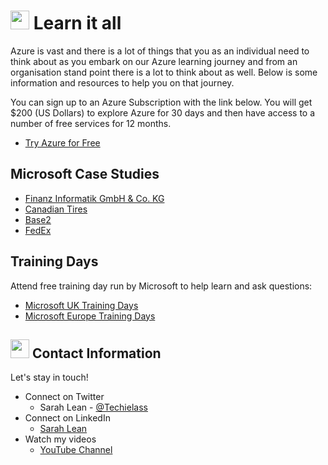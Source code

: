 # <img src="https://github.com/weeyin83/Presentations/blob/master/images/wave.gif" width="30px"> Learn it all

Azure is vast and there is a lot of things that you as an individual need to think about as you embark on our Azure learning journey and from an organisation stand point there is a lot to think about as well.  Below is some information and resources to help you on that journey. 

You can sign up to an Azure Subscription with the link below. You will get $200 (US Dollars) to explore Azure for 30 days and then have access to a number of free services for 12 months. 
- [Try Azure for Free](https://aka.ms/Try4Free)

## Microsoft Case Studies
- [Finanz Informatik GmbH & Co. KG](https://customers.microsoft.com/story/855300-finanz-informatik-azure-github-en?WT.mc_id=modinfra-30993-salean)
- [Canadian Tires](https://customers.microsoft.com/story/1358863609258391846-canadian-tire-retailers-teams-canada?WT.mc_id=modinfra-30993-salean)
- [Base2](https://customers.microsoft.com/story/1384764146375879086-base2-partner-professional-services-azure-en-new-zealand?WT.mc_id=modinfra-30993-salean)
- [FedEx](https://customers.microsoft.com/story/1356769116322243370-fedex-partner-professional-services-azure-machine-learning?WT.mc_id=modinfra-30993-salean)

## Training Days
Attend free training day run by Microsoft to help learn and ask questions: 
- [Microsoft UK Training Days](https://www.microsoft.com/en-gb/events/training-days/)
- [Microsoft Europe Training Days](https://www.microsoft.com/en-ie/training-days)

## <img src="https://github.com/weeyin83/Presentations/blob/master/images/contact.png" width="30px"> Contact Information

Let's stay in touch! 

- Connect on Twitter
    - Sarah Lean - [@Techielass](https://twitter.com/Techielass)
- Connect on LinkedIn
    - [Sarah Lean](https://in.linkedin.com/in/sazlean)
- Watch my videos
    - [YouTube Channel](https://www.youtube.com/techielass)
